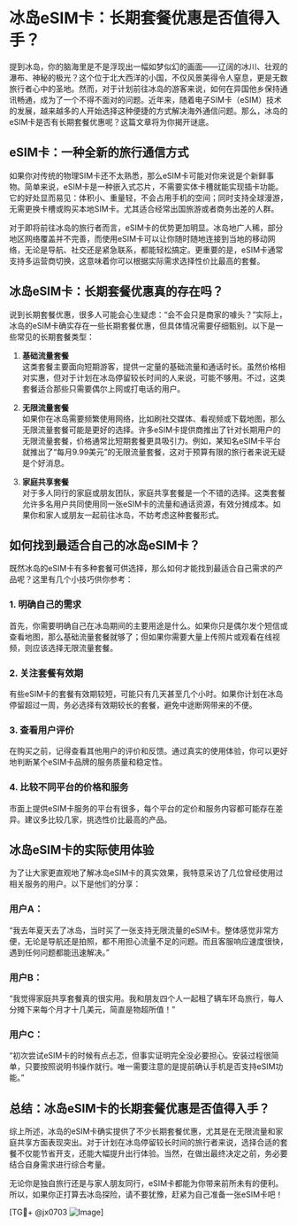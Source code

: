 # 冰岛eSIM卡：长期套餐优惠是否值得入手？

提到冰岛，你的脑海里是不是浮现出一幅如梦似幻的画面——辽阔的冰川、壮观的瀑布、神秘的极光？这个位于北大西洋的小国，不仅风景美得令人窒息，更是无数旅行者心中的圣地。然而，对于计划前往冰岛的游客来说，如何在异国他乡保持通讯畅通，成为了一个不得不面对的问题。近年来，随着电子SIM卡（eSIM）技术的发展，越来越多的人开始选择这种便捷的方式解决海外通信问题。那么，冰岛的eSIM卡是否有长期套餐优惠呢？这篇文章将为你揭开谜底。

## eSIM卡：一种全新的旅行通信方式

如果你对传统的物理SIM卡还不太熟悉，那么eSIM卡可能对你来说是个新鲜事物。简单来说，eSIM卡是一种嵌入式芯片，不需要实体卡槽就能实现插卡功能。它的好处显而易见：体积小、重量轻，不会占用手机的空间；同时支持全球漫游，无需更换卡槽或购买本地SIM卡。尤其适合经常出国旅游或者商务出差的人群。

对于即将前往冰岛的旅行者而言，eSIM卡的优势更加明显。冰岛地广人稀，部分地区网络覆盖并不完善，而使用eSIM卡可以让你随时随地连接到当地的移动网络，无论是导航、社交还是紧急联系，都能轻松搞定。更重要的是，eSIM卡通常支持多运营商切换，这意味着你可以根据实际需求选择性价比最高的套餐。

## 冰岛eSIM卡：长期套餐优惠真的存在吗？

说到长期套餐优惠，很多人可能会心生疑虑：“会不会只是商家的噱头？”实际上，冰岛的eSIM卡确实存在一些长期套餐优惠，但具体情况需要仔细甄别。以下是一些常见的长期套餐类型：

1. **基础流量套餐**  
   这类套餐主要面向短期游客，提供一定量的基础流量和通话时长。虽然价格相对实惠，但对于计划在冰岛停留较长时间的人来说，可能不够用。不过，这类套餐适合那些只需要偶尔上网或打电话的用户。

2. **无限流量套餐**  
   如果你在冰岛需要频繁使用网络，比如刷社交媒体、看视频或下载地图，那么无限流量套餐可能是更好的选择。许多eSIM卡提供商推出了针对长期用户的无限流量套餐，价格通常比短期套餐更具吸引力。例如，某知名eSIM卡平台就推出了“每月9.99美元”的无限流量套餐，这对于预算有限的旅行者来说无疑是个好消息。

3. **家庭共享套餐**  
   对于多人同行的家庭或朋友团队，家庭共享套餐是一个不错的选择。这类套餐允许多名用户共同使用同一张eSIM卡的流量和通话资源，有效分摊成本。如果你和家人或朋友一起前往冰岛，不妨考虑这种套餐形式。

## 如何找到最适合自己的冰岛eSIM卡？

既然冰岛的eSIM卡有多种套餐可供选择，那么如何才能找到最适合自己需求的产品呢？这里有几个小技巧供你参考：

### 1. 明确自己的需求  
首先，你需要明确自己在冰岛期间的主要用途是什么。如果你只是偶尔发个短信或查看地图，那么基础流量套餐就够了；但如果你需要大量上传照片或观看在线视频，则应该选择无限流量套餐。

### 2. 关注套餐有效期  
有些eSIM卡的套餐有效期较短，可能只有几天甚至几个小时。如果你计划在冰岛停留超过一周，务必选择有效期较长的套餐，避免中途断网带来的不便。

### 3. 查看用户评价  
在购买之前，记得查看其他用户的评价和反馈。通过真实的使用体验，你可以更好地判断某个eSIM卡品牌的服务质量和稳定性。

### 4. 比较不同平台的价格和服务  
市面上提供eSIM卡服务的平台有很多，每个平台的定价和服务内容都可能存在差异。建议多比较几家，挑选性价比最高的产品。

## 冰岛eSIM卡的实际使用体验

为了让大家更直观地了解冰岛eSIM卡的真实效果，我特意采访了几位曾经使用过相关服务的用户。以下是他们的分享：

### 用户A：  
“我去年夏天去了冰岛，当时买了一张支持无限流量的eSIM卡。整体感觉非常方便，无论是导航还是拍照，都不用担心流量不足的问题。而且客服响应速度很快，遇到任何问题都能迅速解决。”

### 用户B：  
“我觉得家庭共享套餐真的很实用。我和朋友四个人一起租了辆车环岛旅行，每人分摊下来每个月才十几美元，简直是物超所值！”

### 用户C：  
“初次尝试eSIM卡的时候有点忐忑，但事实证明完全没必要担心。安装过程很简单，只要按照说明书操作就行。唯一需要注意的是提前确认手机是否支持eSIM功能。”

## 总结：冰岛eSIM卡的长期套餐优惠是否值得入手？

综上所述，冰岛的eSIM卡确实提供了不少长期套餐优惠，尤其是在无限流量和家庭共享方面表现突出。对于计划在冰岛停留较长时间的旅行者来说，选择合适的套餐不仅能节省开支，还能大幅提升出行体验。当然，在做出最终决定之前，务必要结合自身需求进行综合考量。

无论你是独自旅行还是与家人朋友同行，eSIM卡都能为你带来前所未有的便利。所以，如果你正打算去冰岛探险，请不要犹豫，赶紧为自己准备一张eSIM卡吧！

[TG💪+ @jx0703 ![Image](https://github.com/user-attachments/assets/dbca1d08-cadb-493c-b0ec-ad6f7a83f270)]